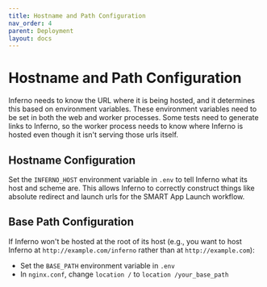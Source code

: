 ```yaml
---
title: Hostname and Path Configuration
nav_order: 4
parent: Deployment
layout: docs
---
```

# Hostname and Path Configuration
Inferno needs to know the URL where it is being hosted, and it determines this
based on environment variables. These environment variables need to be set in
both the web and worker processes. Some tests need to generate links to Inferno,
so the worker process needs to know where Inferno is hosted even though it isn't
serving those urls itself.

## Hostname Configuration
Set the `INFERNO_HOST` environment variable in `.env` to tell Inferno what its
host and scheme are. This allows Inferno to correctly construct things like
absolute redirect and launch urls for the SMART App Launch workflow.

## Base Path Configuration
If Inferno won't be hosted at the root of its host (e.g., you want to host
Inferno at `http://example.com/inferno` rather than at `http://example.com`):
- Set the `BASE_PATH` environment variable in `.env`
- In `nginx.conf`, change `location /` to `location /your_base_path`
